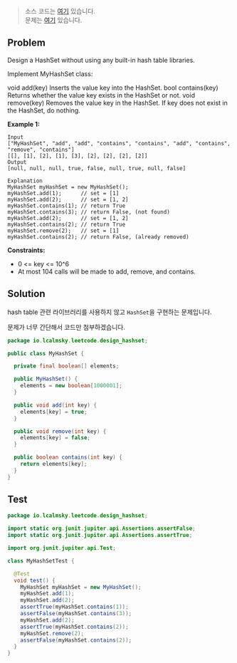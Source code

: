 > 소스 코드는 [여기](https://github.com/lcalmsky/leetcode/blob/master/src/main/java/io/lcalmsky/leetcode/design_hashset/Solution.java) 있습니다.  
> 문제는 [여기](https://leetcode.com/problems/design-hashset/) 있습니다.

## Problem

Design a HashSet without using any built-in hash table libraries.

Implement MyHashSet class:

void add(key) Inserts the value key into the HashSet.
bool contains(key) Returns whether the value key exists in the HashSet or not.
void remove(key) Removes the value key in the HashSet. If key does not exist in the HashSet, do nothing.


**Example 1:**

```text
Input
["MyHashSet", "add", "add", "contains", "contains", "add", "contains", "remove", "contains"]
[[], [1], [2], [1], [3], [2], [2], [2], [2]]
Output
[null, null, null, true, false, null, true, null, false]

Explanation
MyHashSet myHashSet = new MyHashSet();
myHashSet.add(1);      // set = [1]
myHashSet.add(2);      // set = [1, 2]
myHashSet.contains(1); // return True
myHashSet.contains(3); // return False, (not found)
myHashSet.add(2);      // set = [1, 2]
myHashSet.contains(2); // return True
myHashSet.remove(2);   // set = [1]
myHashSet.contains(2); // return False, (already removed)
```

**Constraints:**

* 0 <= key <= 10^6
* At most 104 calls will be made to add, remove, and contains.

## Solution

hash table 관련 라이브러리를 사용하지 않고 `HashSet`을 구현하는 문제입니다.

문제가 너무 간단해서 코드만 첨부하겠습니다.

```java
package io.lcalmsky.leetcode.design_hashset;

public class MyHashSet {

  private final boolean[] elements;

  public MyHashSet() {
    elements = new boolean[1000001];
  }

  public void add(int key) {
    elements[key] = true;
  }

  public void remove(int key) {
    elements[key] = false;
  }

  public boolean contains(int key) {
    return elements[key];
  }
}

```

## Test

```java
package io.lcalmsky.leetcode.design_hashset;

import static org.junit.jupiter.api.Assertions.assertFalse;
import static org.junit.jupiter.api.Assertions.assertTrue;

import org.junit.jupiter.api.Test;

class MyHashSetTest {

  @Test
  void test() {
    MyHashSet myHashSet = new MyHashSet();
    myHashSet.add(1);
    myHashSet.add(2);
    assertTrue(myHashSet.contains(1));
    assertFalse(myHashSet.contains(3));
    myHashSet.add(2);
    assertTrue(myHashSet.contains(2));
    myHashSet.remove(2);
    assertFalse(myHashSet.contains(2));
  }
}
```